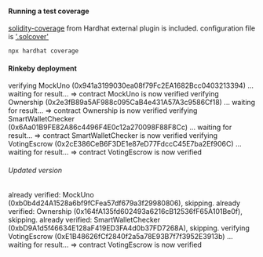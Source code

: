 #### Running a test coverage
[solidity-coverage](https://hardhat.org/plugins/solidity-coverage.html) from Hardhat external plugin is included.
configuration file is ['.solcover'](.solcover.js)
```
npx hardhat coverage
```

#### Rinkeby deployment

verifying MockUno (0x941a3199030ea08f79Fc2EA1682Bcc0403213394) ...
waiting for result...
 => contract MockUno is now verified
verifying Ownership (0x2e3fB89a5AF988c095CaB4e431A57A3c9586Cf18) ...
waiting for result...
 => contract Ownership is now verified
verifying SmartWalletChecker (0x6Aa01B9FE82A86c4496F4E0c12a270098F88F8Cc) ...
waiting for result...
 => contract SmartWalletChecker is now verified
verifying VotingEscrow (0x2cE386CeB6F3DE1e87eD77FdccC45E7ba2Ef906C) ...
waiting for result...
 => contract VotingEscrow is now verified


###### Updated version

already verified: MockUno (0xb0b4d24A1528a6bf9fCFea57df679a3f29980806), skipping.
already verified: Ownership (0x164fA135fd602493a6216cB12536fF65A101Be0f), skipping.
already verified: SmartWalletChecker (0xbD9A1d5f46634E128aF419ED3FA4d0b37FD7268A), skipping.
verifying VotingEscrow (0xE1B48626fCf2840f2a5a78E93B7f7f3952E3913b) ...
waiting for result...
 => contract VotingEscrow is now verified



